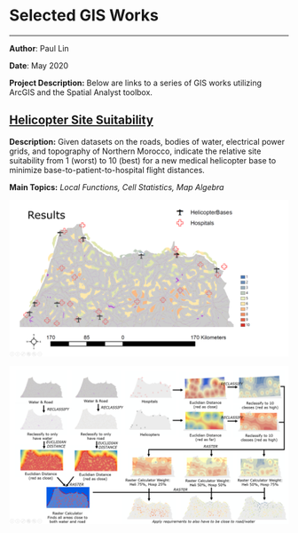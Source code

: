 # Selected GIS Works
---
**Author**: Paul Lin

**Date**: May 2020

**Project Description:** Below are links to a series of GIS works utilizing ArcGIS and the Spatial Analyst toolbox.

## <a href="/pdf/helicopter_presentation.pdf"> Helicopter Site Suitability </a>
**Description:** Given datasets on the roads, bodies of water, electrical power grids, and topography of Northern Morocco, indicate the relative site suitability from 1 (worst) to 10 (best) for a new medical helicopter base to minimize base-to-patient-to-hospital flight distances.

**Main Topics:** <i> Local Functions, Cell Statistics, Map Algebra </i>
<p align = "center"><img src="https://github.com/paulslin/paulslin.github.io/blob/main/images/GIS/helicopter_thumbnail.PNG?raw=true"></p>
<p align = "center"><img src="https://github.com/paulslin/paulslin.github.io/blob/main/images/GIS/helicopter_flow.PNG?raw=true"></p>
